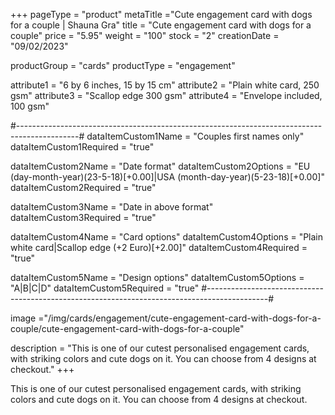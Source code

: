 +++
pageType = "product"
metaTitle ="Cute engagement card with dogs for a couple | Shauna Gra"
title = "Cute engagement card with dogs for a couple"
price = "5.95"
weight = "100"
stock = "2"
creationDate = "09/02/2023"

productGroup = "cards"
productType = "engagement"

attribute1 = "6 by 6 inches, 15 by 15 cm" 
attribute2 = "Plain white card, 250 gsm"
attribute3 = "Scallop edge 300 gsm"
attribute4 = "Envelope included, 100 gsm"

#---------------------------------------------------------------------------------------------#
dataItemCustom1Name = "Couples first names only"
dataItemCustom1Required = "true"

dataItemCustom2Name = "Date format"
dataItemCustom2Options = "EU (day-month-year)(23-5-18)[+0.00]|USA (month-day-year)(5-23-18)[+0.00]"
dataItemCustom2Required = "true"

dataItemCustom3Name = "Date in above format"
dataItemCustom3Required = "true"

dataItemCustom4Name = "Card options"
dataItemCustom4Options = "Plain white card|Scallop edge (+2 Euro)[+2.00]"
dataItemCustom4Required = "true"

dataItemCustom5Name = "Design options"
dataItemCustom5Options = "A|B|C|D"
dataItemCustom5Required = "true"
#---------------------------------------------------------------------------------------------#
 
image ="/img/cards/engagement/cute-engagement-card-with-dogs-for-a-couple/cute-engagement-card-with-dogs-for-a-couple"
 
description = "This is one of our cutest personalised engagement cards, with striking colors and cute dogs on it. You can choose from 4 designs at checkout."
+++

This is one of our cutest personalised engagement cards, with striking colors and cute dogs on it. You can choose from 4 designs at checkout.
